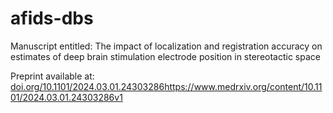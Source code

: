 # afids-dbs
Manuscript entitled: The impact of localization and registration accuracy on estimates of deep brain stimulation electrode position in stereotactic space

Preprint available at: [doi.org/10.1101/2024.03.01.24303286](https://www.medrxiv.org/content/10.1101/2024.03.01.24303286v1)https://www.medrxiv.org/content/10.1101/2024.03.01.24303286v1
